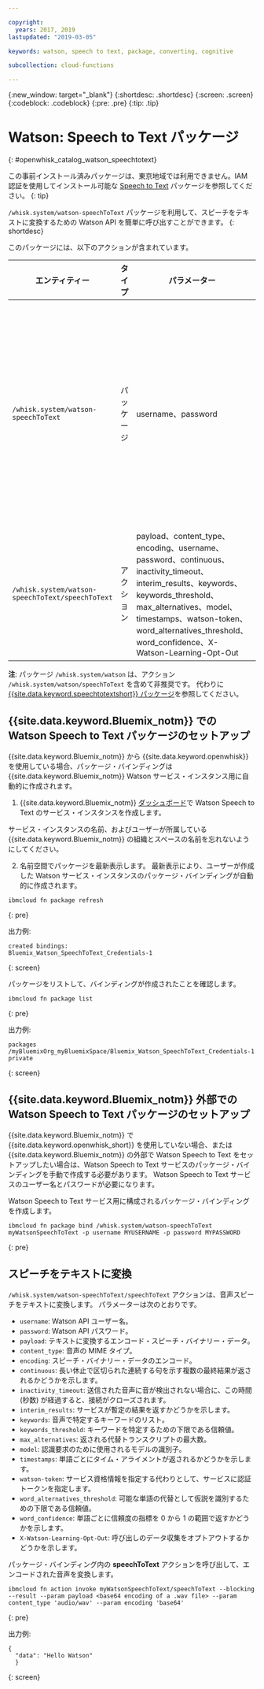 ```yaml
---

copyright:
  years: 2017, 2019
lastupdated: "2019-03-05"

keywords: watson, speech to text, package, converting, cognitive

subcollection: cloud-functions

---
```


{:new_window: target="_blank"}
{:shortdesc: .shortdesc}
{:screen: .screen}
{:codeblock: .codeblock}
{:pre: .pre}
{:tip: .tip}

# Watson: Speech to Text パッケージ
{: #openwhisk_catalog_watson_speechtotext}

この事前インストール済みパッケージは、東京地域では利用できません。IAM 認証を使用してインストール可能な [Speech to Text](/docs/openwhisk?topic=cloud-functions-speech-to-text-package) パッケージを参照してください。
{: tip}

`/whisk.system/watson-speechToText` パッケージを利用して、スピーチをテキストに変換するための Watson API を簡単に呼び出すことができます。
{: shortdesc}

このパッケージには、以下のアクションが含まれています。

| エンティティー | タイプ | パラメーター | 説明 |
| --- | --- | --- | --- |
| `/whisk.system/watson-speechToText` | パッケージ | username、password | スピーチをテキストに変換するパッケージ |
| `/whisk.system/watson-speechToText/speechToText` | アクション | payload、content_type、encoding、username、password、continuous、inactivity_timeout、interim_results、keywords、keywords_threshold、max_alternatives、model、timestamps、watson-token、word_alternatives_threshold、word_confidence、X-Watson-Learning-Opt-Out | 音声のテキストへの変換 |

**注**: パッケージ `/whisk.system/watson` は、アクション `/whisk.system/watson/speechToText` を含めて非推奨です。 代わりに [{{site.data.keyword.speechtotextshort}} パッケージ](/docs/openwhisk?topic=cloud-functions-speech-to-text-package)を参照してください。

## {{site.data.keyword.Bluemix_notm}} での Watson Speech to Text パッケージのセットアップ

{{site.data.keyword.Bluemix_notm}} から {{site.data.keyword.openwhisk}} を使用している場合、パッケージ・バインディングは {{site.data.keyword.Bluemix_notm}} Watson サービス・インスタンス用に自動的に作成されます。

1. {{site.data.keyword.Bluemix_notm}} [ダッシュボード](http://cloud.ibm.com)で Watson Speech to Text のサービス・インスタンスを作成します。

  サービス・インスタンスの名前、およびユーザーが所属している {{site.data.keyword.Bluemix_notm}} の組織とスペースの名前を忘れないようにしてください。

2. 名前空間でパッケージを最新表示します。 最新表示により、ユーザーが作成した Watson サービス・インスタンスのパッケージ・バインディングが自動的に作成されます。
  ```
  ibmcloud fn package refresh
  ```
  {: pre}

  出力例:
  ```
  created bindings:
  Bluemix_Watson_SpeechToText_Credentials-1
  ```
  {: screen}

  パッケージをリストして、バインディングが作成されたことを確認します。
  ```
  ibmcloud fn package list
  ```
  {: pre}

  出力例:
  ```
  packages
  /myBluemixOrg_myBluemixSpace/Bluemix_Watson_SpeechToText_Credentials-1 private
  ```
  {: screen}

## {{site.data.keyword.Bluemix_notm}} 外部での Watson Speech to Text パッケージのセットアップ

{{site.data.keyword.Bluemix_notm}} で {{site.data.keyword.openwhisk_short}} を使用していない場合、または {{site.data.keyword.Bluemix_notm}} の外部で Watson Speech to Text をセットアップしたい場合は、Watson Speech to Text サービスのパッケージ・バインディングを手動で作成する必要があります。 Watson Speech to Text サービスのユーザー名とパスワードが必要になります。

Watson Speech to Text サービス用に構成されるパッケージ・バインディングを作成します。
```
ibmcloud fn package bind /whisk.system/watson-speechToText myWatsonSpeechToText -p username MYUSERNAME -p password MYPASSWORD
```
{: pre}

## スピーチをテキストに変換

`/whisk.system/watson-speechToText/speechToText` アクションは、音声スピーチをテキストに変換します。 パラメーターは次のとおりです。

- `username`: Watson API ユーザー名。
- `password`: Watson API パスワード。
- `payload`: テキストに変換するエンコード・スピーチ・バイナリー・データ。
- `content_type`: 音声の MIME タイプ。
- `encoding`: スピーチ・バイナリー・データのエンコード。
- `continuous`: 長い休止で区切られた連続する句を示す複数の最終結果が返されるかどうかを示します。
- `inactivity_timeout`: 送信された音声に音が検出されない場合に、この時間 (秒数) が経過すると、接続がクローズされます。
- `interim_results`: サービスが暫定の結果を返すかどうかを示します。
- `keywords`: 音声で特定するキーワードのリスト。
- `keywords_threshold`: キーワードを特定するための下限である信頼値。
- `max_alternatives`: 返される代替トランスクリプトの最大数。
- `model`: 認識要求のために使用されるモデルの識別子。
- `timestamps`: 単語ごとにタイム・アライメントが返されるかどうかを示します。
- `watson-token`: サービス資格情報を指定する代わりとして、サービスに認証トークンを指定します。
- `word_alternatives_threshold`: 可能な単語の代替として仮説を識別するための下限である信頼値。
- `word_confidence`: 単語ごとに信頼度の指標を 0 から 1 の範囲で返すかどうかを示します。
- `X-Watson-Learning-Opt-Out`: 呼び出しのデータ収集をオプトアウトするかどうかを示します。

パッケージ・バインディング内の **speechToText** アクションを呼び出して、エンコードされた音声を変換します。
```
ibmcloud fn action invoke myWatsonSpeechToText/speechToText --blocking --result --param payload <base64 encoding of a .wav file> --param content_type 'audio/wav' --param encoding 'base64'
```
{: pre}

出力例:
```
{
  "data": "Hello Watson"
  }
```
{: screen}
